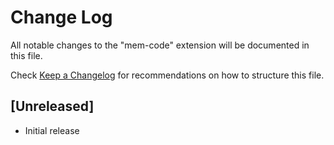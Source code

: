 # Change Log

All notable changes to the "mem-code" extension will be documented in this file.

Check [Keep a Changelog](http://keepachangelog.com/) for recommendations on how to structure this file.

## [Unreleased]

- Initial release